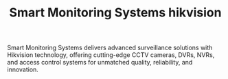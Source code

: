 ---
id: 5
title:  "Smart Monitoring Systems hikvision"
body:   "Smart Monitoring Systems delivers advanced surveillance solutions with Hikvision technology, offering cutting-edge CCTV cameras, DVRs, NVRs, and access control systems for unmatched quality, reliability, and innovation."
name: "Smart Monitoring Systems"
---
